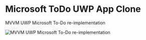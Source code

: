 # Microsoft ToDo UWP App Clone
MVVM UWP Microsoft To-Do re-implementation 


![MVVM UWP Microsoft To-Do re-implementation ](https://cdn.zapier.com/storage/photos/b91375b5a0ca92afeb7afe2eb744028d_2.png)
